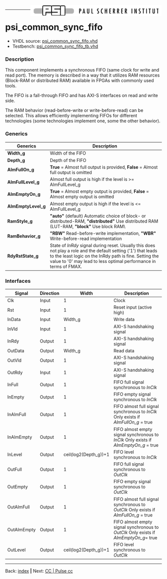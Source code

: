 <img align="right" src="../psi_logo.png">

***
# psi\_common\_sync\_fifo

- VHDL source: [psi_common_sync_fifo.vhd](../../hdl/psi_common_sync_fifo.vhd)
- Testbench: [psi_common_sync_fifo_tb.vhd](../../testbench/psi_common_sync_fifo_tb/psi_common_sync_fifo_tb.vhd)

### Description

This component implements a synchronous FIFO (same clock for write and
read port). The memory is described in a way that it utilizes RAM
resources (Block-RAM or distributed RAM) available in FPGAs with
commonly used tools.

The FIFO is a fall-through FIFO and has AXI-S interfaces on read and
write side.

The RAM behavior (read-before-write or write-before-read) can be
selected. This allows efficiently implementing FIFOs for different
technologies (some technologies implement one, some the other behavior).

### Generics

Generics            | Description
--------------------|----------------------------------------------------------------------------
**Width\_g**        | Width of the FIFO
**Depth\_g**        | Depth of the FIFO
**AlmFullOn\_g**    | **True** = Almost full output is provided, **False** = Almost full output is omitted
**AlmFullLevel\_g** | Almost full output is high if the level is \>= AlmFullLevel\_g
**AlmEmptyOn\_g**   | **True** = Almost empty output is provided, **False** = Almost empty output is omitted
**AlmEmptyLevel\_g**| Almost empty output is high if the level is \<= AlmFullLevel\_g
**RamStyle\_g**     | **"auto"** (default) Automatic choice of block- or distributed-RAM, **"distributed"** Use distributed RAM (LUT-RAM, **"block"** Use block RAM\
**RamBehavior\_g**  | **"RBW"** Read-before-write implementation, **"WBR"** Write-before-read implementation
**RdyRstState\_g**  | State of *InRdy* signal during reset. Usually this does not play a role and the default setting ('1') that leads to the least logic on the InRdy path is fine. Setting the value to '0' may lead to less optimal performance in terms of FMAX.

### Interfaces

Signal                             |Direction  |Width     |Description
-----------------------------------|-----------|----------|---------------------------
Clk                                |Input      |1         |Clock
Rst                                |Input      |1         |Reset input (active high)
InData                             |Input      |Width\_g  |Write data
InVld                              |Input      |1         |AXI-S handshaking signal
InRdy                              |Output     |1         |AXI-S handshaking signal
OutData                            |Output     |Width\_g  |Read data
OutVld                             |Output     |1         |AXI-S handshaking signal
OutRdy                             |Input      |1         |AXI-S handshaking signal
InFull                             | Output    |1         |FIFO full signal synchronous to *InClk*          
InEmpty                            | Output    |1         |FIFO empty signal synchronous to *InClk*          
InAlmFull                          | Output    |1         | FIFO almost full signal synchronous to *InClk* Only exists if *AlmFullOn\_g* = true            
InAlmEmpty                         | Output    |1         | FIFO almost empty signal synchronous to *InClk*  Only exists if *AlmEmptyOn\_g* = true  
InLevel                            | Output    | ceil(log2(Depth\_g))+1    | FIFO level synchronous to *InClk*   
OutFull                            | Output    | 1        | FIFO full signal synchronous to *OutClk*       
OutEmpty                           | Output    | 1        | FIFO empty signal synchronous to *OutClk*         
OutAlmFull                         | Output    | 1        | FIFO almost full signal synchronous to *OutClk*  Only exists if *AlmFullOn\_g* =  true      
OutAlmEmpty                        | Output    | 1        | FIFO almost  empty signal synchronous to *OutClk* Only exists if *AlmEmptyOn\_g*= true           
OutLevel                           | Output    | ceil(log2(Depth\_g))+1  | FIFO level     synchronous to  *OutClk*

***
Back: [index](../psi_common_index.md) **|** Next: [CC | Pulse cc](../ch5_cc/ch5_1_pulse_cc.md)
